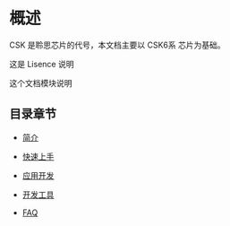 # 概述

CSK 是聆思芯片的代号，本文档主要以 CSK6系 芯片为基础。

<!-- TODO -->
这是 Lisence 说明

<!-- TODO -->
这个文档模块说明

<!-- TODO -->
## 目录章节


* [简介](overview/chips)


* [快速上手](quick_start/start_env)


* [应用开发](application/overview)


* [开发工具](tool/sdk_command)


* [FAQ](FAQ/index)

